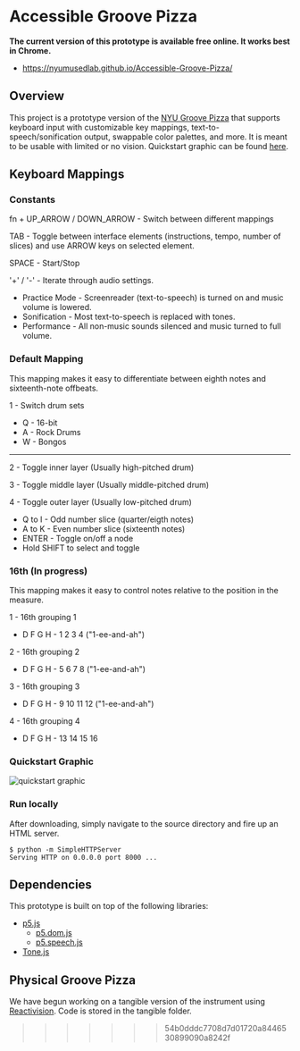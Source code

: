 # Accessible Groove Pizza
**The current version of this prototype is available free online. It works best in Chrome.**
 * https://nyumusedlab.github.io/Accessible-Groove-Pizza/

## Overview
This project is a prototype version of the [NYU Groove Pizza](https://apps.musedlab.org/groovepizza) that supports keyboard input with customizable key mappings, text-to-speech/sonification output, swappable color palettes, and more. It is meant to be usable with limited or no vision. Quickstart graphic can be found [here](https://freight.cargo.site/w/1091/q/94/i/7d0be246ce0bd1c13b2bc6fb47af18158ede10e32566d7a557519ab61077ac9d/poster.jpg).

## Keyboard Mappings

### Constants
fn + UP_ARROW / DOWN_ARROW - Switch between different mappings

TAB - Toggle between interface elements (instructions, tempo, number of slices) and use ARROW keys on selected element.

SPACE - Start/Stop

'+' / '-' - Iterate through audio settings.
* Practice Mode - Screenreader (text-to-speech) is turned on and music volume is lowered.
* Sonification - Most text-to-speech is replaced with tones.
* Performance - All non-music sounds silenced and music turned to full volume.

### Default Mapping
This mapping makes it easy to differentiate between eighth notes and sixteenth-note offbeats.

1 - Switch drum sets
* Q - 16-bit
* A - Rock Drums
* W - Bongos

***
2 - Toggle inner layer (Usually high-pitched drum)

3 - Toggle middle layer (Usually middle-pitched drum)

4 - Toggle outer layer (Usually low-pitched drum)

* Q to I - Odd number slice (quarter/eigth notes)
* A to K - Even number slice (sixteenth notes)
* ENTER - Toggle on/off a node
* Hold SHIFT to select and toggle

### 16th (In progress)
This mapping makes it easy to control notes relative to the position in the measure.

1 - 16th grouping 1
* D F G H - 1 2 3 4 ("1-ee-and-ah")

2 - 16th grouping 2
* D F G H - 5 6 7 8 ("1-ee-and-ah")

3 - 16th grouping 3
* D F G H - 9 10 11 12 ("1-ee-and-ah")

4 - 16th grouping 4
* D F G H - 13 14 15 16

### Quickstart Graphic
![quickstart graphic](https://freight.cargo.site/w/1091/q/94/i/7d0be246ce0bd1c13b2bc6fb47af18158ede10e32566d7a557519ab61077ac9d/poster.jpg)

### Run locally
After downloading, simply navigate to the source directory and fire up an HTML server.
```
$ python -m SimpleHTTPServer
Serving HTTP on 0.0.0.0 port 8000 ...
```

## Dependencies
This prototype is built on top of the following libraries:
* [p5.js](https://p5js.org)
  * [p5.dom.js](https://p5js.org/reference/#/libraries/p5.dom)
  * [p5.speech.js](http://ability.nyu.edu/p5.js-speech/)
* [Tone.js](https://tonejs.github.io)

## Physical Groove Pizza
We have begun working on a tangible version of the instrument using [Reactivision](http://reactivision.sourceforge.net). Code is stored in the tangible folder.
>>>>>>> 54b0dddc7708d7d01720a8446530899090a8242f
